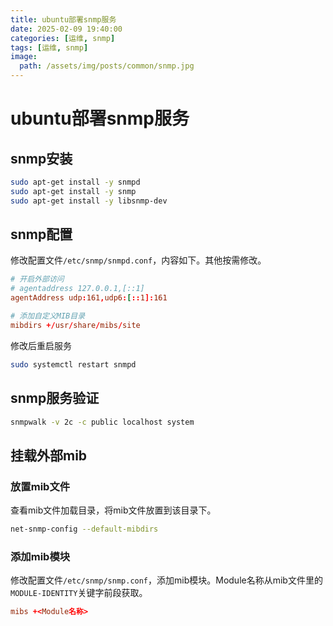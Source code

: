 ```yaml
---
title: ubuntu部署snmp服务
date: 2025-02-09 19:40:00
categories: [运维, snmp]
tags: [运维, snmp]
image:
  path: /assets/img/posts/common/snmp.jpg
---
```


# ubuntu部署snmp服务

## snmp安装
```sh
sudo apt-get install -y snmpd
sudo apt-get install -y snmp 
sudo apt-get install -y libsnmp-dev
```

## snmp配置
修改配置文件`/etc/snmp/snmpd.conf`，内容如下。其他按需修改。
```conf
# 开启外部访问
# agentaddress 127.0.0.1,[::1]
agentAddress udp:161,udp6:[::1]:161

# 添加自定义MIB目录
mibdirs +/usr/share/mibs/site      
```
修改后重启服务
```sh
sudo systemctl restart snmpd
```

## snmp服务验证
```sh
snmpwalk -v 2c -c public localhost system
```

## 挂载外部mib
### 放置mib文件
查看mib文件加载目录，将mib文件放置到该目录下。
```sh
net-snmp-config --default-mibdirs
```

### 添加mib模块
修改配置文件`/etc/snmp/snmp.conf`，添加mib模块。Module名称从mib文件里的`MODULE-IDENTITY`关键字前段获取。
```conf
mibs +<Module名称>
```